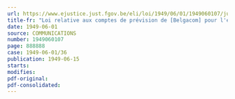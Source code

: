 ```yaml
---
url: https://www.ejustice.just.fgov.be/eli/loi/1949/06/01/1949060107/justel
title-fr: "Loi relative aux comptes de prévision de [Belgacom] pour l'exercice 1949 (modifié par L 1991-03-21/30, art. 55)"
date: 1949-06-01
source: COMMUNICATIONS
number: 1949060107
page: 888888
case: 1949-06-01/36
publication: 1949-06-15
starts:
modifies:
pdf-original:
pdf-consolidated:
---
```


